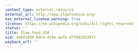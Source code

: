 ```yaml
---
content_type: external-resource
external_url: http://www.slowfoodusa.org/
has_external_license_warning: true
license: https://en.wikipedia.org/wiki/All_rights_reserved
status: ''
title: Slow Food USA
uid: dd04185d-6dc9-419e-aefb-d779d2d33973
wayback_url: ''
---
```

